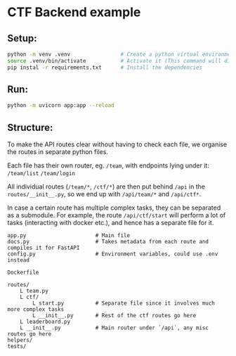 # CTF Backend example

## Setup:
```sh
python -m venv .venv                # Create a python virtual environment
source .venv/bin/activate           # Activate it (This command will differ for Windows)
pip instal -r requirements.txt      # Install the dependencies
```

## Run:
```sh
python -m uvicorn app:app --reload
```

## Structure:

To make the API routes clear without having to check each file, we organise the routes in separate python files.

Each file has their own router, eg. `/team`, with endpoints lying under it: `/team/list` `/team/login`

All individual routes (`/team/*`, `/ctf/*`) are then put behind `/api` in the `routes/__init__.py`, so we end up with `/api/team/*` and `/api/ctf*`.

In case a certain route has multiple complex tasks, they can be separated as a submodule. For example, the route `/api/ctf/start` will perform a lot of tasks (interacting with docker etc.), and hence has a separate file for it.

```
app.py                      # Main file
docs.py                     # Takes metadata from each route and compiles it for FastAPI
config.py                   # Environment variables, could use .env instead

Dockerfile

routes/
    L team.py
    L ctf/
        L start.py          # Separate file since it involves much more complex tasks
        L __init__.py       # Rest of the ctf routes go here
    L leaderboard.py
    L __init__.py           # Main router under `/api`, any misc routes go here
helpers/
tests/
```
